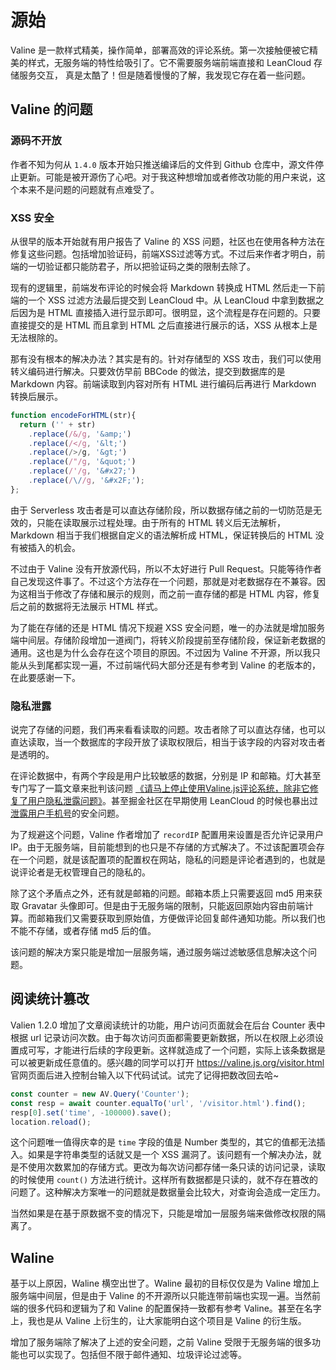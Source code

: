 # 源始

Valine 是一款样式精美，操作简单，部署高效的评论系统。第一次接触便被它精美的样式，无服务端的特性给吸引了。它不需要服务端前端直接和 LeanCloud 存储服务交互， 真是太酷了！但是随着慢慢的了解，我发现它存在着一些问题。

## Valine 的问题

### 源码不开放

作者不知为何从 `1.4.0` 版本开始只推送编译后的文件到 Github 仓库中，源文件停止更新。可能是被开源伤了心吧。对于我这种想增加或者修改功能的用户来说，这个本来不是问题的问题就有点难受了。

### XSS 安全

从很早的版本开始就有用户报告了 Valine 的 XSS 问题，社区也在使用各种方法在修复这些问题。包括增加验证码，前端XSS过滤等方式。不过后来作者才明白，前端的一切验证都只能防君子，所以把验证码之类的限制去除了。

现有的逻辑里，前端发布评论的时候会将 Markdown 转换成 HTML 然后走一下前端的一个 XSS 过滤方法最后提交到 LeanCloud 中。从 LeanCloud 中拿到数据之后因为是 HTML 直接插入进行显示即可。很明显，这个流程是存在问题的。只要直接提交的是 HTML 而且拿到 HTML 之后直接进行展示的话，XSS 从根本上是无法根除的。

那有没有根本的解决办法？其实是有的。针对存储型的 XSS 攻击，我们可以使用转义编码进行解决。只要效仿早前 BBCode 的做法，提交到数据库的是 Markdown 内容。前端读取到内容对所有 HTML 进行编码后再进行 Markdown 转换后展示。

```js
function encodeForHTML(str){
  return ('' + str)
    .replace(/&/g, '&amp;')
    .replace(/</g, '&lt;')    
    .replace(/>/g, '&gt;')
    .replace(/"/g, '&quot;')
    .replace(/'/g, '&#x27;')
    .replace(/\//g, '&#x2F;');
};
```

由于 Serverless 攻击者是可以直达存储阶段，所以数据存储之前的一切防范是无效的，只能在读取展示过程处理。由于所有的 HTML 转义后无法解析，Markdown 相当于我们根据自定义的语法解析成 HTML，保证转换后的 HTML 没有被插入的机会。

不过由于 Valine 没有开放源代码，所以不太好进行 Pull Request。只能等待作者自己发现这件事了。不过这个方法存在一个问题，那就是对老数据存在不兼容。因为这相当于修改了存储和展示的规则，而之前一直存储的都是 HTML 内容，修复后之前的数据将无法展示 HTML 样式。

为了能在存储的还是 HTML 情况下规避 XSS 安全问题，唯一的办法就是增加服务端中间层。存储阶段增加一道阀门，将转义阶段提前至存储阶段，保证新老数据的通用。这也是为什么会存在这个项目的原因。不过因为 Valine 不开源，所以我只能从头到尾都实现一遍，不过前端代码大部分还是有参考到 Valine 的老版本的，在此要感谢一下。

### 隐私泄露

说完了存储的问题，我们再来看看读取的问题。攻击者除了可以直达存储，也可以直达读取，当一个数据库的字段开放了读取权限后，相当于该字段的内容对攻击者是透明的。

在评论数据中，有两个字段是用户比较敏感的数据，分别是 IP 和邮箱。灯大甚至专门写了一篇文章来批判该问题 [《请马上停止使用Valine.js评论系统，除非它修复了用户隐私泄露问题》](https://ttys3.net/post/hugo/please-stop-using-valine-js-comment-system-until-it-fixed-the-privacy-leaking-problem/)。甚至掘金社区在早期使用 LeanCloud 的时候也暴出过[泄露用户手机号](https://m.weibo.cn/detail/4568007327622344?cid=4568044392682999)的安全问题。

为了规避这个问题，Valine 作者增加了 `recordIP` 配置用来设置是否允许记录用户 IP。由于无服务端，目前能想到的也只是不存储的方式解决了。不过该配置项会存在一个问题，就是该配置项的配置权在网站，隐私的问题是评论者遇到的，也就是说评论者是无权管理自己的隐私的。

除了这个矛盾点之外，还有就是邮箱的问题。邮箱本质上只需要返回 md5 用来获取 Gravatar 头像即可。但是由于无服务端的限制，只能返回原始内容由前端计算。而邮箱我们又需要获取到原始值，方便做评论回复邮件通知功能。所以我们也不能不存储，或者存储 md5 后的值。

该问题的解决方案只能是增加一层服务端，通过服务端过滤敏感信息解决这个问题。

## 阅读统计篡改

Valien 1.2.0 增加了文章阅读统计的功能，用户访问页面就会在后台 Counter 表中根据 url 记录访问次数。由于每次访问页面都需要更新数据，所以在权限上必须设置成可写，才能进行后续的字段更新。这样就造成了一个问题，实际上该条数据是可以被更新成任意值的。感兴趣的同学可以打开 https://valine.js.org/visitor.html 官网页面后进入控制台输入以下代码试试。试完了记得把数改回去哈~

```js
const counter = new AV.Query('Counter');
const resp = await counter.equalTo('url', '/visitor.html').find();
resp[0].set('time', -100000).save();
location.reload();
```

这个问题唯一值得庆幸的是 `time` 字段的值是 Number 类型的，其它的值都无法插入。如果是字符串类型的话就又是一个 XSS 漏洞了。该问题有一个解决办法，就是不使用次数累加的存储方式。更改为每次访问都存储一条只读的访问记录，读取的时候使用 `count()` 方法进行统计。这样所有数据都是只读的，就不存在篡改的问题了。这种解决方案唯一的问题就是数据量会比较大，对查询会造成一定压力。

当然如果是在基于原数据不变的情况下，只能是增加一层服务端来做修改权限的隔离了。

## Waline

基于以上原因，Waline 横空出世了。Waline 最初的目标仅仅是为 Valine 增加上服务端中间层，但是由于 Valine 的不开源所以只能连带前端也实现一遍。当然前端的很多代码和逻辑为了和 Valine 的配置保持一致都有参考 Valine。甚至在名字上，我也是从 Valine 上衍生的，让大家能明白这个项目是 Valine 的衍生版。

增加了服务端除了解决了上述的安全问题，之前 Valine 受限于无服务端的很多功能也可以实现了。包括但不限于邮件通知、垃圾评论过滤等。
